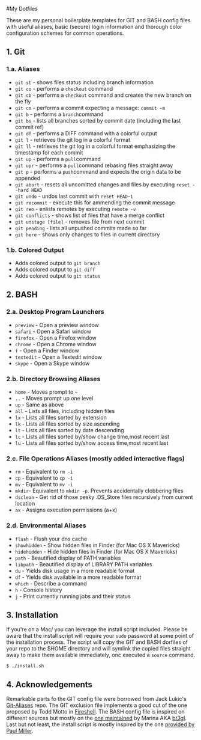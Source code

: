 #My Dotfiles

These are my personal boilerplate templates for GIT and BASH config files with useful aliases, basic (secure) login information and thorough color configuration schemes for common operations.

## 1. Git


### 1.a. Aliases
* ``git st`` - shows files status including branch information
* ``git co`` - performs a ``checkout`` command
* ``git cb`` - performs a ``checkout`` command and creates the new branch on the fly
* ``git cm`` - performs a commit expecting a message: ``commit -m``
* ``git b`` - performs a ``branch``command
* ``git bs`` - lists all branches sorted by commit date (including the last commit ref)
* ``git df`` - performs a DIFF command with a colorful output
* ``git l`` - retrieves the git log in a colorful format
* ``git ll`` - retrieves the git log in a colorful format emphasizing the timestamp for each commit
* ``git up`` - performs a ``pull``command
* ``git upr`` - performs a ``pull``command rebasing files straight away
* ``git p`` - performs a ``push``command and expects the origin data to be appended
* ``git abort`` - resets all uncomitted changes and files by executing ``reset --hard HEAD``
* ``git undo`` - undos last commit with ``reset HEAD~1``
* ``git recommit`` - execute this for ammending the commit message
* ``git rem`` - enlists remotes by executing ``remote -v``
* ``git conflicts`` - shows list of files that have a merge conflict
* ``git unstage [file]`` - removes file from next commit
* ``git pending`` - lists all unpushed commits made so far
* ``git here`` - shows only changes to files in current directory

### 1.b. Colored Output
* Adds colored output to `git branch`
* Adds colored output to `git diff`
* Adds colored output to `git status`

## 2. BASH

### 2.a. Desktop Program Launchers

* ``preview`` - Open a preview window
* ``safari`` - Open a Safari window
* ``firefox`` - Open a Firefox window
* ``chrome`` - Open a Chrome window
* ``f`` - Open a Finder window
* ``textedit`` - Open a Textedit window
* ``skype`` - Open a Skype window

### 2.b. Directory Browsing Aliases

* ``home`` - Moves prompt to ``~``
* ``..`` - Moves prompt up one level
* ``up`` - Same as above
* ``all`` - Lists all files, including hidden files
* ``lx`` - Lists all files sorted by extension
* ``lk`` - Lists all files sorted by size ascending
* ``lt`` - Lists all files sorted by date descending
* ``lc`` - Lists all files sorted by/show change time,most recent last
* ``lu`` - Lists all files sorted by/show access time,most recent last

### 2.c. File Operations Aliases (mostly added interactive flags)

* ``rm`` - Equivalent to ``rm -i``
* ``cp`` - Equivalent to ``cp -i``
* ``mv`` - Equivalent to ``mv -i``
* ``mkdir``- Equivalent to ``mkdir -p``. Prevents accidentally clobbering files
* ``dsclean`` - Get rid of those pesky .DS_Store files recursively from current location
* ``ax`` - Assigns execution permissions (a+x)

### 2.d. Environmental Aliases

* ``flush`` - Flush your dns cache
* ``showhidden`` - Show hidden files in Finder (for Mac OS X Mavericks)
* ``hidehidden`` - Hide hidden files in Finder (for Mac OS X Mavericks)
* ``path`` - Beautified display of PATH variables
* ``libpath`` - Beautified display of LIBRARY PATH variables
* ``du`` - Yields disk usage in a more readable format
* ``df`` - Yields disk available in a more readable format
* ``which`` - Describe a command
* ``h`` - Console history
* ``j`` - Print currently running jobs and their status

## 3. Installation

If you're on a Mac/ you can leverage the install script included. Please be aware that the install script will require your ```sudo``` password at some point of the installation process. The script will copy the GIT and BASH
dorfiles of your repo to the $HOME directory and will symlink the copied files straight away to make them available immediately, onc executed a ``source`` command.

```
$ ./install.sh
```

## 4. Acknowledgements

Remarkable parts fo the GIT config file were borrowed from Jack Lukic's [Git-Aliases](https://github.com/jlukic/Git-Aliases) repo. The GIT exclusion file implements a good cut of the one proposed by Todd Motto in [Fireshell](https://github.com/toddmotto/fireshell).
The BASH config file is inspired on different sources but mostly on the [one maintained](https://github.com/bt3gl/Dotfiles-and-Bash-Examples/blob/master/configs/bashrc) by Marina AKA [bt3gl](https://github.com/bt3gl).
Last but not least, the install script is mostly inspired by the one [provided by Paul Miller](https://github.com/paulmillr/dotfiles).
